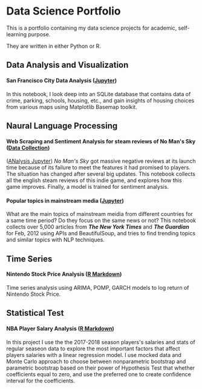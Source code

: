 # Data Science Portfolio
This is a portfolio containing my data science projects for academic, self-learning purpose.

They are written in either Python or R.

## Data Analysis and Visualization
#### San Francisco City Data Analysis ([Jupyter](https://nbviewer.jupyter.org/github/Zhihan-Zhu/Zhihan-Gary-Zhu/blob/master/SF%20Data%20Analysis.ipynb))
In this notebook, I look deep into an SQLite database that contains data of crime, parking, schools, housing, etc., and gain insights of housing choices from various maps using Matplotlib Basemap toolkit.

## Naural Language Processing
#### Web Scraping and Sentiment Analysis for steam reviews of No Man's Sky ([Data Collection]())
([ANalysis Jupyter](https://github.com/Zhihan-Zhu/Zhihan-Gary-Zhu/blob/master/No%20Man's%20Sky%20Analysis.ipynb))
*No Man's Sky* got massive negative reviews at its launch time because of its failure to meet the features it had promised to players. The situation has changed after several big updates. This notebook collects all the english steam reviews of this indie game, and explores how this game improves. Finally, a model is trained for sentiment analysis.

#### Popular topics in mainstream media ([Jupyter]())
What are the main topics of mainstream meidia from different countries for a same time period? Do they focus on the same news or not? This notebook collects over 5,000 articles from ***The New York Times*** and ***The Guardian*** for Feb, 2012 using APIs and BeautifulSoup, and tries to find trending topics and similar topics with NLP techniques.

## Time Series
#### Nintendo Stock Price Analysis ([R Markdown]())
Time series analysis using ARIMA, POMP, GARCH models to log return of Nintendo Stock Price.

## Statistical Test
#### NBA Player Salary Analysis ([R Markdown](https://github.com/Zhihan-Zhu/Zhihan-Gary-Zhu/blob/master/NBA%20Salary/NBA%20Salary.md))
In this project I use the the 2017-2018 season players's salaries and stats of regular seaseon data to explore the most important factors that affect players salaries with a linear regression model. I use mocked data and Monte Carlo approach to choose between nonparametric bootstrap and parametric bootstrap based on their power of Hypothesis Test that whether coefficients equal to zero, and use the preferred one to create confidence interval for the coefficients.
